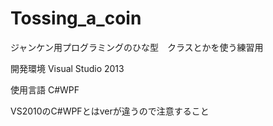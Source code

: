 ﻿# Tossing_a_coin
ジャンケン用プログラミングのひな型　クラスとかを使う練習用

開発環境
Visual Studio 2013

使用言語
C#WPF

VS2010のC#WPFとはverが違うので注意すること
